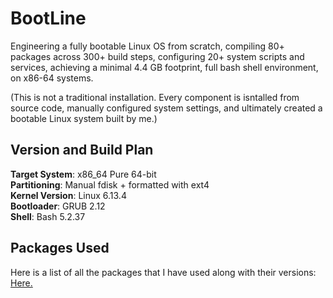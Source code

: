 # BootLine
Engineering a fully bootable Linux OS from scratch, compiling 80+ packages across 300+ build steps, configuring 20+ system scripts and services, achieving a minimal 4.4 GB footprint, full bash shell environment, on x86-64 systems. 

(This is not a traditional installation. Every component is isntalled from source code, manually configured system settings, and ultimately created a bootable Linux system built by me.)


## Version and Build Plan
**Target System**: x86_64 Pure 64-bit </br>
**Partitioning**: Manual fdisk + formatted with ext4 </br>
**Kernel Version**: Linux 6.13.4 </br>
**Bootloader**: GRUB 2.12 </br>
**Shell**: Bash 5.2.37 </br>

## Packages Used
Here is a list of all the packages that I have used along with their versions: [Here.](https://github.com/SMUGLER79/BootLine/tree/main/All%20Packages)
